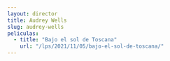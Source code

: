 ```yaml
---
layout: director
title: Audrey Wells
slug: audrey-wells
peliculas:
  - title: "Bajo el sol de Toscana"
    url: "/lps/2021/11/05/bajo-el-sol-de-toscana/"
---
```

